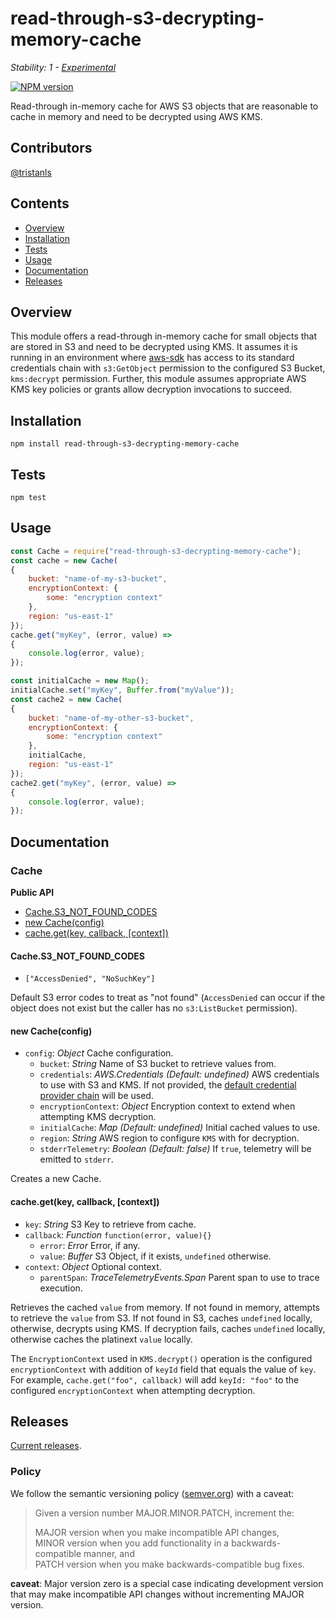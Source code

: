 # read-through-s3-decrypting-memory-cache

_Stability: 1 - [Experimental](https://github.com/tristanls/stability-index#stability-1---experimental)_

[![NPM version](https://badge.fury.io/js/read-through-s3-decrypting-memory-cache.png)](http://npmjs.org/package/read-through-s3-decrypting-memory-cache)

Read-through in-memory cache for AWS S3 objects that are reasonable to cache in memory and need to be decrypted using AWS KMS.

## Contributors

[@tristanls](https://github.com/tristanls)

## Contents

  * [Overview](#overview)
  * [Installation](#installation)
  * [Tests](#tests)
  * [Usage](#usage)
  * [Documentation](#documentation)
  * [Releases](#releases)

## Overview

This module offers a read-through in-memory cache for small objects that are stored in S3 and need to be decrypted using KMS. It assumes it is running in an environment where [aws-sdk](https://github.com/aws/aws-sdk-js) has access to its standard credentials chain with `s3:GetObject` permission to the configured S3 Bucket, `kms:decrypt` permission. Further, this module assumes appropriate AWS KMS key policies or grants allow decryption invocations to succeed.

## Installation

    npm install read-through-s3-decrypting-memory-cache

## Tests

    npm test

## Usage

```javascript
const Cache = require("read-through-s3-decrypting-memory-cache");
const cache = new Cache(
{
    bucket: "name-of-my-s3-bucket",
    encryptionContext: {
        some: "encryption context"
    },
    region: "us-east-1"
});
cache.get("myKey", (error, value) =>
{
    console.log(error, value);
});

const initialCache = new Map();
initialCache.set("myKey", Buffer.from("myValue"));
const cache2 = new Cache(
{
    bucket: "name-of-my-other-s3-bucket",
    encryptionContext: {
        some: "encryption context"
    },
    initialCache,
    region: "us-east-1"
});
cache2.get("myKey", (error, value) =>
{
    console.log(error, value);
});
```

## Documentation

### Cache

**Public API**
  * [Cache.S3_NOT_FOUND_CODES](#caches3_not_found_codes)
  * [new Cache(config)](#new-cacheconfig)
  * [cache.get(key, callback, \[context\])](#cachegetkey-callback-context)

#### Cache.S3_NOT_FOUND_CODES

  * `["AccessDenied", "NoSuchKey"]`

Default S3 error codes to treat as "not found" (`AccessDenied` can occur if the object does not exist but the caller has no `s3:ListBucket` permission).

#### new Cache(config)

  * `config`: _Object_ Cache configuration.
    * `bucket`: _String_ Name of S3 bucket to retrieve values from.
    * `credentials`: _AWS.Credentials_ _(Default: undefined)_ AWS credentials to use with S3 and KMS. If not provided, the [default credential provider chain](https://docs.aws.amazon.com/AWSJavaScriptSDK/latest/AWS/CredentialProviderChain.html#defaultProviders-property) will be used.
    * `encryptionContext`: _Object_ Encryption context to extend when attempting KMS decryption.
    * `initialCache`: _Map_ _(Default: undefined)_ Initial cached values to use.
    * `region`: _String_ AWS region to configure `KMS` with for decryption.
    * `stderrTelemetry`: _Boolean_ _(Default: false)_ If `true`, telemetry will be emitted to `stderr`.

Creates a new Cache.

#### cache.get(key, callback, [context])

  * `key`: _String_ S3 Key to retrieve from cache.
  * `callback`: _Function_ `function(error, value){}`
    * `error`: _Error_ Error, if any.
    * `value`: _Buffer_ S3 Object, if it exists, `undefined` otherwise.
  * `context`: _Object_ Optional context.
    * `parentSpan`: _TraceTelemetryEvents.Span_ Parent span to use to trace execution.

Retrieves the cached `value` from memory. If not found in memory, attempts to retrieve the `value` from S3. If not found in S3, caches `undefined` locally, otherwise, decrypts using KMS. If decryption fails, caches `undefined` locally, otherwise caches the platinext `value` locally.

The `EncryptionContext` used in `KMS.decrypt()` operation is the configured `encryptionContext` with addition of `keyId` field that equals the value of `key`. For example, `cache.get("foo", callback)` will add `keyId: "foo"` to the configured `encryptionContext` when attempting decryption.

## Releases

[Current releases](https://github.com/tristanls/read-through-s3-decrypting-memory-cache/releases).

### Policy

We follow the semantic versioning policy ([semver.org](http://semver.org/)) with a caveat:

> Given a version number MAJOR.MINOR.PATCH, increment the:
>
>MAJOR version when you make incompatible API changes,<br/>
>MINOR version when you add functionality in a backwards-compatible manner, and<br/>
>PATCH version when you make backwards-compatible bug fixes.

**caveat**: Major version zero is a special case indicating development version that may make incompatible API changes without incrementing MAJOR version.
